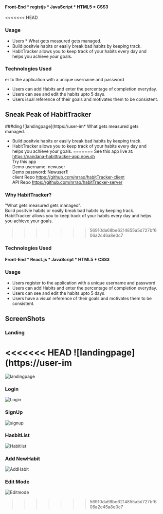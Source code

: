 #### Front-End * registjs * JavaScript * HTML5 * CSS3

<<<<<<< HEAD
### Usage

* Users * What gets measured gets managed.
* Build positvie habits or easily break bad habits by keeping track.
* HabitTracker allows you to keep track of your habits every day and helps you achieve your goals.

### Technologies Used

er to the application with a unique username and password 
* Users can add Habits and enter the percentage of completion everyday.
* Users can see and edit the habits upto 5 days. 
* Users isual reference of their goals and motivates them to be consistent. 

## Sneak Peak of HabitTracker

###ding
![landingpage](https://user-im* What gets measured gets managed.
* Build positvie habits or easily break bad habits by keeping track.
* HabitTracker allows you to keep track of your habits every day and helps you achieve your goals.
=======
See this app live at: https://nandana-habittracker-app.now.sh<br/>
Try this app<br/>
Demo username: newuser<br/>
Demo password: Newuser1!<br/>
client Repo https://github.com/nrrao/habitTracker-client<br/>
API Repo https://github.com/nrrao/habitTracker-server<br/>

### Why HabitTracker?
"What gets measured gets managed".<br/>
Build positvie habits or easily break bad habits by keeping track.<br/>
HabitTracker allows you to keep track of your habits every day and helps you achieve your goals.<br/>
>>>>>>> 56910da68be6214855a5d727bf606a2c46a8e0c7

### Technologies Used

#### Front-End * React.js * JavaScript * HTML5 * CSS3

### Usage

* Users register to the application with a unique username and password 
* Users can add Habits and enter the percentage of completion everyday.
* Users can see and edit the habits upto 5 days. 
* Users have a visual reference of their goals and motivates them to be consistent. 

## ScreenShots

### Landing
<<<<<<< HEAD
![landingpage](https://user-im
=======
![landingpage](https://user-images.githubusercontent.com/25930687/67575704-23de8f80-f70b-11e9-8c25-c4595567517c.png)
### Login
![Login](https://user-images.githubusercontent.com/25930687/67593170-8ea1c200-f72f-11e9-8471-7c73c556be73.png)
### SignUp
![signup](https://user-images.githubusercontent.com/25930687/67593208-a9743680-f72f-11e9-9a8b-404123370558.png)
### HasbitList
![Habitlist](https://user-images.githubusercontent.com/25930687/67593522-4e8f0f00-f730-11e9-8c49-d68e160fdd6a.png)
### Add NewHabit
![AddHabit](https://user-images.githubusercontent.com/25930687/67593251-c7da3200-f72f-11e9-8dc9-c0142195bdb8.png)
### Edit Mode
![Editmode](https://user-images.githubusercontent.com/25930687/67593287-de808900-f72f-11e9-9854-0855185eed97.png)
>>>>>>> 56910da68be6214855a5d727bf606a2c46a8e0c7

